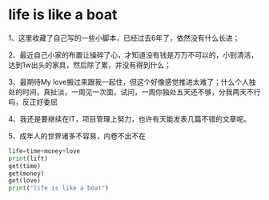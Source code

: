 # life is like a boat
1、这里收藏了自己写的一些小脚本，已经过去6年了，依然没有什么长进；

2、最近自己小家的布置让操碎了心，才知道没有钱是万万不可以的，小到清洁，达到1w出头的家具，然后除了累，并没有得到什么；

3、最期待My love搬过来跟我一起住，但这个好像感觉推进太难了；什么个人独处的时间，真扯淡，一周见一次面，试问，一周你独处五天还不够，分我两天不行吗，反正好委屈

4、我还是要继续在IT，项目管理上努力，也许有天能发表几篇不错的文章呢。

5、成年人的世界诸多不容易，内卷不出不在

```python
life=time+money+love
print(lift)
get(time)
get(money)
get(love)
print("life is like a boat")
```

